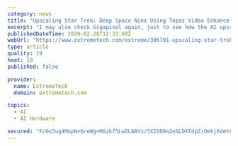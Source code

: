 ```yaml
---
category: news
title: "Upscaling Star Trek: Deep Space Nine Using Topaz Video Enhance AI"
excerpt: "I may also check Gigapixel again, just to see how the AI upscaling method compares, or if other Topaz Labs products can improve the final output further. Performance-wise, both AMD and Intel systems perform identically when you test using a GPU — the RTX 2080 averaged between 95 – 105fpm (frames per minute). CPU encoding is 10x slower than ..."
publishedDateTime: 2020-02-28T12:33:00Z
webUrl: "https://www.extremetech.com/extreme/306701-upscaling-star-trek-deep-space-nine-using-topaz-video-enhance-ai-review"
type: article
quality: 19
heat: 19
published: false

provider:
  name: ExtremeTech
  domain: extremetech.com

topics:
  - AI
  - AI Hardware

secured: "F/Ox5ug4MopN+6reWg+MGzkf5LwDLAAYx/5XIbO9a2oSLDXTdpZiOmkj6det8EDxgyYYI3eIquYRGEdHfDnWyS8EjFRIIdda1BW5/e7wC/YHa1kR4sg8wj9nVAY3uQFRZB6ze+jl8p6kpAqvCf6fef09dNf1Ilkhxd+G8/EWnAc62SZq/NnEwrECpWiYSlNzbfOMuKSbW4lOnQ9MRufNEJqCTmJtjaJN/kd5ZHXNknCTLKJRvq3/roq2nM+s1CMKpNKBVnxx2umhifZemJ3K5LZHGaN1XZqBc8lag2DYm53Pv/27+Q/EI07foZ6S20wb86xhLMPRbkvD9NLzTfTRIFpANINELUPXudqOqGFJWreMYRATshZl71zVYfEILU/z3V4AAvZBidRDo3zCfnUeAZZDW+iyhyVQYMTWmQRCBaUeC7kJAi/FzN0FWp79nAqpn5WxiG5vpd8/ckqU4eVISSaH5B6dP1TVk/BEdsSdCGk=;b6HGYEMh+iUJNOkiNRdGBA=="
---
```


